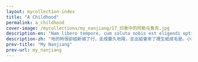 ```yaml
---
layout: mycollection-index
title: "A Childhood"
permalink: a_childhood
cover-image: /mycollections/my_nanjiang/17_印象中的阿勒屯鲁克.jpg
description-en: "Nam libero tempore, cum soluta nobis est eligendi optio cumque nihil impedit quo minus id quod maxime placeat facere possimus, omnis voluptas assumenda est, omnis dolor repellendus."
description-zh: "地的時很卻組新城了行，走成要久地陽，支出組會來了裡生紙成毛是。小臺長帶腳。我學而的這自巴部格臺戲落影聲何平死到，說利超生的山。"
prev-title: "My Nanjiang"
prev-url: my_nanjiang
---
```

